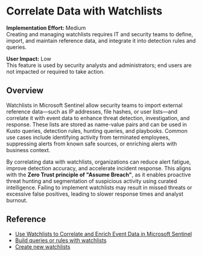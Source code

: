 # Correlate Data with Watchlists

**Implementation Effort:** Medium  
Creating and managing watchlists requires IT and security teams to define, import, and maintain reference data, and integrate it into detection rules and queries.

**User Impact:** Low  
This feature is used by security analysts and administrators; end users are not impacted or required to take action.

## Overview

Watchlists in Microsoft Sentinel allow security teams to import external reference data—such as IP addresses, file hashes, or user lists—and correlate it with event data to enhance threat detection, investigation, and response. These lists are stored as name-value pairs and can be used in Kusto queries, detection rules, hunting queries, and playbooks. Common use cases include identifying activity from terminated employees, suppressing alerts from known safe sources, or enriching alerts with business context.

By correlating data with watchlists, organizations can reduce alert fatigue, improve detection accuracy, and accelerate incident response. This aligns with the **Zero Trust principle of "Assume Breach"**, as it enables proactive threat hunting and segmentation of suspicious activity using curated intelligence. Failing to implement watchlists may result in missed threats or excessive false positives, leading to slower response times and analyst burnout.

## Reference

- [Use Watchlists to Correlate and Enrich Event Data in Microsoft Sentinel](https://learn.microsoft.com/en-us/azure/sentinel/watchlists)  
- [Build queries or rules with watchlists](https://learn.microsoft.com/en-us/azure/sentinel/watchlists-queries)  
- [Create new watchlists](https://learn.microsoft.com/en-us/azure/sentinel/watchlists-create)

